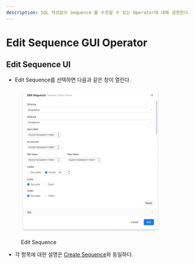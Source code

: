```yaml
---
description: SQL 작성없이 Sequence 를 수정할 수 있는 Operator에 대해 설명한다.
---
```


# Edit Sequence GUI Operator

## Edit Sequence UI

* Edit Sequence를 선택하면 다음과 같은 창이 열린다.

<figure><img src="../../.gitbook/assets/image (7).png" alt="" width="375"><figcaption><p>Edit Sequence</p></figcaption></figure>

* 각 항목에 대한 설명은 [Create Sequence](broken-reference)와 동일하다.
